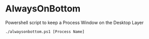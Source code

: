 # AlwaysOnBottom
Powershell script to keep a Process Window on the Desktop Layer


`./alwaysonbottom.ps1 [Process Name]`